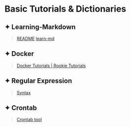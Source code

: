 # Basic Tutorials & Dictionaries

## ✦ Learning-Markdown
> [README](https://github.com/zhanghaifei1997/README#readme)
> [learn-md](https://xianbai.me/learn-md/index.html)

## ✦ Docker
> [Docker Tutorials | Rookie Tutorials](https://www.runoob.com/docker/docker-tutorial.html)

## ✦ Regular Expression
> [Syntax](https://www.runoob.com/regexp/regexp-syntax.html)

## ✦ Crontab
> [Crontab tool](https://tool.lu/crontab/)
